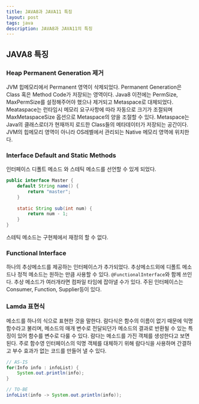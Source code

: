 ```yaml
---
title: JAVA8과 JAVA11 특징
layout: post
tags: java
description: JAVA8과 JAVA11의 특징
---
```


## JAVA8 특징

### Heap Permanent Generation 제거

JVM 힙메모리에서 Permanent 영역이 삭제되었다. Permanent Generation은 Class 혹은 Method Code가 저장되는 영역이다. Java8 이전에는 PermSize, MaxPermSize를 설정해주어야 했으나 제거되고 Metaspace로 대체되었다. Meataspace는 런타임시 메모리 요구사항에 따라 자동으로 크기가 조절되며 MaxMetaspaceSize 옵션으로 Metaspace의 양을 조절할 수 있다. Metaspace는 Java의 클래스로더가 현재까지 로드한 Class들의 메타데이터가 저장되는 공간이다. JVM의 힙메모리 영역이 아니라 OS레벨에서 관리되는 Native 메모리 영역에 위치한다.

### Interface Default and Static Methods

인터페이스 디폴트 메소드 와 스테틱 메소드를 선언할 수 있게 되었다.

```java
public interface Master {
    default String name() {
        return "master";
    }
    
    static String sub(int num) {
        return num - 1;
    }
}
```

스테틱 메소드는 구현체에서 재정의 할 수 없다.

### Functional Interface

하나의 추상메소드를 제공하는 인터페이스가 추가되었다.  추상메소드외에 디폴트 메소드나 정적 메소드는 원하는 만큼 사용할 수 있다. `@FunctionalInterface`와 함께 쓰인다. 추상 메소드가 여러개라면 컴파일 타임에 잡아낼 수가 있다. 주된 인터페이스는 Consumer, Function, Supplier등이 있다.

### Lamda 표현식

메소드를 하나의 식으로 표현한 것을 말한다. 람다식은 함수의 이름이 없기 때문에 익명 함수라고 불리며, 메소드의 매개 변수로 전달되던가 메소드의 결과로 반환될 수 있는 특징이 있어 함수를 변수로 다룰 수 있다. 람다는 메소드를 가진 객체를 생성한다고 보면 된다. 주로 함수영 인터페이스의 익명 객체를 대체하기 위해 람다식을 사용하며 간결하고 부수 효과가 없는 코드를 만들어 낼 수 있다.

```java
// AS-IS
for(Info info : infoList) {
    System.out.println(info);
}

// TO-BE
infoList(info -> System.out.println(info));
```

